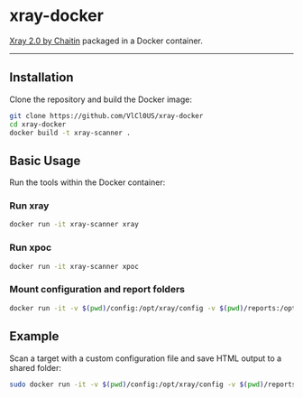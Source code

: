 # xray-docker

[Xray 2.0 by Chaitin](https://github.com/chaitin/xray) packaged in a Docker container.

---

## Installation

Clone the repository and build the Docker image:

```bash
git clone https://github.com/VlCl0US/xray-docker
cd xray-docker
docker build -t xray-scanner .
```

## Basic Usage

Run the tools within the Docker container:

### Run xray
```bash
docker run -it xray-scanner xray
```

### Run xpoc
```bash
docker run -it xray-scanner xpoc
```

### Mount configuration and report folders
```bash
docker run -it -v $(pwd)/config:/opt/xray/config -v $(pwd)/reports:/opt/xray/reports xray-scanner <command>
```

## Example

Scan a target with a custom configuration file and save HTML output to a shared folder:

```bash
sudo docker run -it -v $(pwd)/config:/opt/xray/config -v $(pwd)/reports:/opt/xray/reports xray-scanner xray --config /opt/xray/config/my-config.yaml webscan --url http://vulnerable-url.test1234 --html-output /opt/xray/reports/scan.html
```
